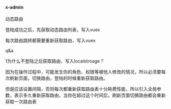 #### x-admin

动态路由

登陆成功之后，先获取动态路由列表，写入vuex

每次路由跳转都需要重新获取路由，写入vuex

q&a

1为什么不登陆之后获取路由，写入localstroage？

因为在操作过程中，可能发生你的角色、权限等被他人修改的情况，所以必须要每次刷新页面，切换路由，登陆的时候重新获取路由。

但是应该设置间隔，否则每次都重新获取路由表十分耗费性能，所以引入全局参数，表示多久重新获取路由，当你在超过这个时间后，刷新页面切换路由都会重新获取一次路由表

